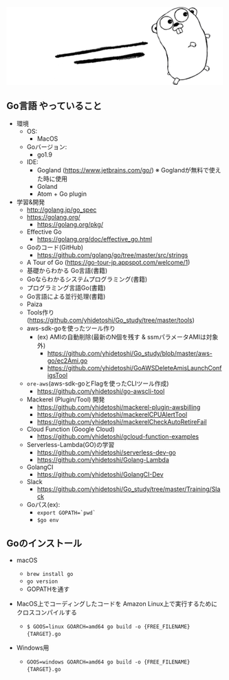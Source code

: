 ![Alt Text](https://github.com/yhidetoshi/Pictures/raw/master/Go_study/Golang-top.png)

## Go言語 やっていること



- 環境　
  - OS:
    - MacOS
  - Goバージョン:  
    - go1.9
  - IDE:
    - Gogland (https://www.jetbrains.com/go/) ※ Goglandが無料で使えた時に使用
    - Goland
    - Atom + Go plugin
- 学習&開発
  - http://golang.jp/go_spec
  - https://golang.org/
    - https://golang.org/pkg/
  - Effective Go
    - https://golang.org/doc/effective_go.html
  - Goのコード(GitHub)
    - https://github.com/golang/go/tree/master/src/strings
  - A Tour of Go (https://go-tour-jp.appspot.com/welcome/1)
  - 基礎からわかる Go言語(書籍)
  - Goならわかるシステムプログラミング(書籍)
  - プログラミング言語Go(書籍)
  - Go言語による並行処理(書籍)
  - Paiza
  - Tools作り (https://github.com/yhidetoshi/Go_study/tree/master/tools)
  - aws-sdk-goを使ったツール作り
    - (ex) AMIの自動削除(最新のN個を残す & ssmパラメータAMIは対象外)
      - https://github.com/yhidetoshi/Go_study/blob/master/aws-go/ec2Ami.go
      - https://github.com/yhidetoshi/GoAWSDeleteAmisLaunchConfigsTool
  - `ore-aws`(aws-sdk-goとFlagを使ったCLIツール作成)
    - https://github.com/yhidetoshi/go-awscli-tool
  - Mackerel (Plugin/Tool) 開発
    - https://github.com/yhidetoshi/mackerel-plugin-awsbilling 
    - https://github.com/yhidetoshi/mackerelCPUAlertTool
    - https://github.com/yhidetoshi/mackerelCheckAutoRetireFail
  - Cloud Function (Google Cloud)
    - https://github.com/yhidetoshi/gcloud-function-examples
  - Serverless-Lambda(GO)の学習
    - https://github.com/yhidetoshi/serverless-dev-go
    - https://github.com/yhidetoshi/Golang-Lambda
  - GolangCI
    - https://github.com/yhidetoshi/GolangCI-Dev
  - Slack
    - https://github.com/yhidetoshi/Go_study/tree/master/Training/Slack
  - Goパス(ex):
    - ```export GOPATH=`pwd` ```
    - `$go env`

## Goのインストール
- macOS
  - `brew install go`
  - `go version`
  - GOPATHを通す

- MacOS上でコーディングしたコードを Amazon Linux上で実行するためにクロスコンパイルする
  - `$ GOOS=linux GOARCH=amd64 go build -o {FREE_FILENAME} {TARGET}.go`
- Windows用
  - `GOOS=windows GOARCH=amd64 go build -o {FREE_FILENAME} {TARGET}.go`
